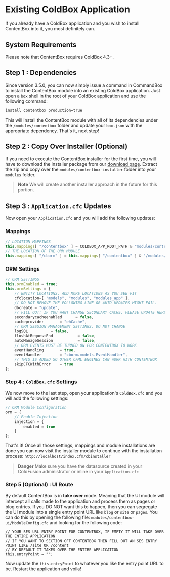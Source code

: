 # Existing ColdBox Application

If you already have a ColdBox application and you wish to install ContentBox into it, you most definitely can. 

## System Requirements
Please note that ContentBox requires ColdBox 4.3+.

## Step 1 : Dependencies

Since version 3.5.0, you can now simply issue a command in CommandBox to install the ContentBox module into an existing ColdBox application.  Just open a `box` shell in the root of your ColdBox application and use the following command:

```
install contentbox production=true
```

This will install the ContentBox module with all of its dependencies under the `/modules/contentbox` folder and update your `box.json` with the appropriate dependency.  That's it, next step!


## Step 2 : Copy Over Installer (Optional)
If you need to execute the ContentBox installer for the first time, you will have to download the installer package from our [download page](https://www.ortussolutions.com/products/contentbox#downloads).  Extract the zip and copy over the `modules/contentbox-installer` folder into your `modules` folder.

> **Note** We will create another installer approach in the future for this portion.


## Step 3 : `Application.cfc` Updates
Now open your `Application.cfc` and you will add the following updates:

### Mappings
```js
// LOCATION MAPPINGS
this.mappings[ "/contentbox" ] = COLDBOX_APP_ROOT_PATH & "modules/contentbox";
// THE LOCATION OF THE ORM MODULE
this.mappings[ "/cborm" ] = this.mappings[ "/contentbox" ] & "/modules/contentbox-deps/modules/cborm";
```

### ORM Settings

```js
// ORM SETTINGS
this.ormEnabled = true;
this.ormSettings = {
    // ENTITY LOCATIONS, ADD MORE LOCATIONS AS YOU SEE FIT
    cfclocation=[ "models", "modules", "modules_app" ],
    // DO NOT REMOVE THE FOLLOWING LINE OR AUTO-UPDATES MIGHT FAIL.
    dbcreate = "update",
    // FILL OUT: IF YOU WANT CHANGE SECONDARY CACHE, PLEASE UPDATE HERE
    secondarycacheenabled      = false,
    cacheprovider		= "ehCache",
    // ORM SESSION MANAGEMENT SETTINGS, DO NOT CHANGE
    logSQL 			= false,
    flushAtRequestEnd 	        = false,
    autoManageSession	        = false,
    // ORM EVENTS MUST BE TURNED ON FOR CONTENTBOX TO WORK
    eventHandling 		= true,
    eventHandler		= "cborm.models.EventHandler",
    // THIS IS ADDED SO OTHER CFML ENGINES CAN WORK WITH CONTENTBOX
    skipCFCWithError	= true
};
```

### Step 4 : `ColdBox.cfc` Settings

We now move to the last step, open your application's `ColdBox.cfc` and you will add the following settings:

```js
// ORM Module Configuration
orm = {
    // Enable Injection
    injection = {
        enabled = true
    }
};
```

That's it!  Once all those settings, mappings and module installations are done you can now visit the installer module to continue with the installation process: `http://localhost/index.cfm/cbinstaller`

> **Danger** Make sure you have the datasource created in your ColdFusion administrator or inline in your `Application.cfc`


### Step 5 (Optional) : UI Route
By default ContentBox is in **take over** mode. Meaning that the UI module will intercept all calls made to the application and process them as pages or blog entries.  If you DO NOT want this to happen, then you can segregate the UI module into a single entry point URL like `blog` or `site` or `pages`.  You can do this by opening the following file: `modules/contentbox-ui/ModuleConfig.cfc` and looking for the following code:

```
// YOUR SES URL ENTRY POINT FOR CONTENTBOX, IF EMPTY IT WILL TAKE OVER THE ENTIRE APPLICATION
// IF YOU WANT TO SECTION OFF CONTENTBOX THEN FILL OUT AN SES ENTRY POINT LIKE /site OR /content
// BY DEFAULT IT TAKES OVER THE ENTIRE APPLICATION
this.entryPoint	= "";
```

Now update the `this.entryPoint` to whatever you like the entry point URL to be.  Restart the application and voila!
